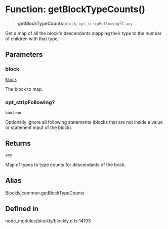 # Function: getBlockTypeCounts()

> **getBlockTypeCounts**(`block`, `opt_stripFollowing`?): `any`

Get a map of all the block's descendants mapping their type to the number of
children with that type.

## Parameters

### block

[`Block`](../../classes/Block.md)

The block to map.

### opt_stripFollowing?

`boolean`

Optionally ignore all following
statements (blocks that are not inside a value or statement input
of the block).

## Returns

`any`

Map of types to type counts for descendants of the bock.

## Alias

Blockly.common.getBlockTypeCounts

## Defined in

node_modules/blockly/blockly.d.ts:14193
